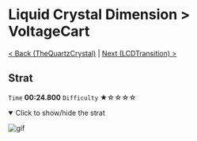 # Liquid Crystal Dimension > VoltageCart

[< Back (TheQuartzCrystal)](https://github.com/Doublevil/scbspeedrun/blob/main/levels/LCD/TheQuartzCrystal.md) | [Next (LCDTransition) >](https://github.com/Doublevil/scbspeedrun/blob/main/levels/LCD/LCDTransition.md)

## Strat

`Time` **00:24.800** `Difficulty` ★☆☆☆☆
<details open>
  <summary>Click to show/hide the strat</summary>

  ![gif](https://github.com/Doublevil/scbspeedrun/blob/main/media/levels/LCD/VoltageCart_Strat.webp)
</details>
